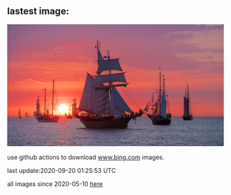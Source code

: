 ## lastest image:
![](images/PirateSails.jpg)

use github actions to download www.bing.com images.

last update:2020-09-20 01:25:53 UTC

all images since 2020-05-10 [here](https://github.com/counter2015/bing-daily-images/tree/master/images) 

